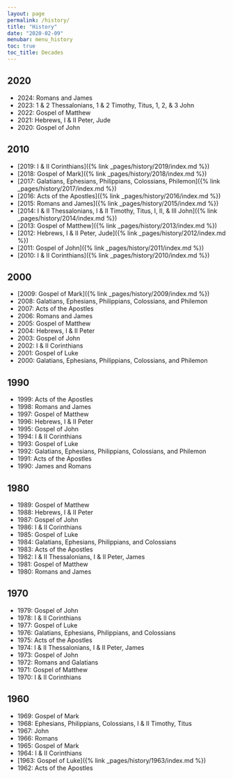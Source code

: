 ```yaml
---
layout: page
permalink: /history/
title: "History"
date: "2020-02-09"
menubar: menu_history
toc: true
toc_title: Decades
---
```


## 2020
* 2024: Romans and James
* 2023: 1 & 2 Thessalonians, 1 & 2 Timothy, Titus, 1, 2, & 3 John
* 2022: Gospel of Matthew
* 2021: Hebrews, I & II Peter, Jude
* 2020: Gospel of John

## 2010
* [2019: I & II Corinthians]({% link _pages/history/2019/index.md %})
* [2018: Gospel of Mark]({% link _pages/history/2018/index.md %})
* [2017: Galatians, Ephesians, Philippians, Colossians, Philemon]({% link _pages/history/2017/index.md %})
* [2016: Acts of the Apostles]({% link _pages/history/2016/index.md %})
* [2015: Romans and James]({% link _pages/history/2015/index.md %})
* [2014: I & II Thessalonians, I & II Timothy, Titus, I, II, & III John]({% link _pages/history/2014/index.md %})
* [2013: Gospel of Matthew]({% link _pages/history/2013/index.md %})
* [2012: Hebrews, I & II Peter, Jude]({% link _pages/history/2012/index.md %})
* [2011: Gospel of John]({% link _pages/history/2011/index.md %})
* [2010: I & II Corinthians]({% link _pages/history/2010/index.md %})

## 2000
* [2009: Gospel of Mark]({% link _pages/history/2009/index.md %})
* 2008: Galatians, Ephesians, Philippians, Colossians, and Philemon 
* 2007: Acts of the Apostles
* 2006: Romans and James
* 2005: Gospel of Matthew
* 2004: Hebrews, I & II Peter
* 2003: Gospel of John
* 2002: I & II Corinthians
* 2001: Gospel of Luke
* 2000: Galatians, Ephesians, Philippians, Colossians, and Philemon

## 1990
* 1999: Acts of the Apostles
* 1998: Romans and James
* 1997: Gospel of Matthew
* 1996: Hebrews, I & II Peter
* 1995: Gospel of John
* 1994: I & II Corinthians
* 1993: Gospel of Luke
* 1992: Galatians, Ephesians, Philippians, Colossians, and Philemon
* 1991: Acts of the Apostles
* 1990: James and Romans

## 1980
* 1989: Gospel of Matthew
* 1988: Hebrews, I & II Peter
* 1987: Gospel of John
* 1986: I & II Corinthians
* 1985: Gospel of Luke
* 1984: Galatians, Ephesians, Philippians, and Colossians
* 1983: Acts of the Apostles
* 1982: I & II Thessalonians, I & II Peter, James
* 1981: Gospel of Matthew
* 1980: Romans and James

## 1970
* 1979: Gospel of John
* 1978: I & II Corinthians
* 1977: Gospel of Luke
* 1976: Galatians, Ephesians, Philippians, and Colossians
* 1975: Acts of the Apostles
* 1974: I & II Thessalonians, I & II Peter, James
* 1973: Gospel of John
* 1972: Romans and Galatians
* 1971: Gospel of Matthew
* 1970: I & II Corinthians

## 1960
* 1969: Gospel of Mark
* 1968: Ephesians, Philippians, Colossians, I & II Timothy, Titus
* 1967: John
* 1966: Romans
* 1965: Gospel of Mark
* 1964: I & II Corinthians
* [1963: Gospel of Luke]({% link _pages/history/1963/index.md %})
* 1962: Acts of the Apostles
